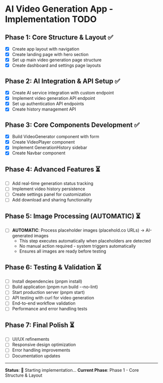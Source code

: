 # AI Video Generation App - Implementation TODO

## Phase 1: Core Structure & Layout ✅
- [x] Create app layout with navigation
- [x] Create landing page with hero section
- [x] Set up main video generation page structure
- [x] Create dashboard and settings page layouts

## Phase 2: AI Integration & API Setup ✅
- [x] Create AI service integration with custom endpoint
- [x] Implement video generation API endpoint
- [x] Set up authentication API endpoints
- [x] Create history management API

## Phase 3: Core Components Development ✅
- [x] Build VideoGenerator component with form
- [x] Create VideoPlayer component
- [x] Implement GenerationHistory sidebar
- [x] Create Navbar component

## Phase 4: Advanced Features ⏳
- [ ] Add real-time generation status tracking
- [ ] Implement video history persistence
- [ ] Create settings panel for customization
- [ ] Add download and sharing functionality

## Phase 5: Image Processing (AUTOMATIC) ⏳
- [ ] **AUTOMATIC**: Process placeholder images (placehold.co URLs) → AI-generated images
  - This step executes automatically when placeholders are detected
  - No manual action required - system triggers automatically
  - Ensures all images are ready before testing

## Phase 6: Testing & Validation ⏳
- [ ] Install dependencies (pnpm install)
- [ ] Build application (pnpm run build --no-lint)
- [ ] Start production server (pnpm start)
- [ ] API testing with curl for video generation
- [ ] End-to-end workflow validation
- [ ] Performance and error handling tests

## Phase 7: Final Polish ⏳
- [ ] UI/UX refinements
- [ ] Responsive design optimization
- [ ] Error handling improvements
- [ ] Documentation updates

---

**Status**: 🚀 Starting implementation...
**Current Phase**: Phase 1 - Core Structure & Layout